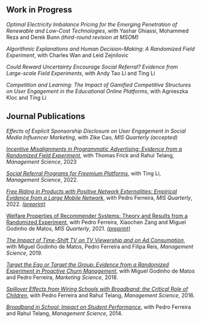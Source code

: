 ## Work in Progress

_Optimal Electricity Imbalance Pricing for the Emerging Penetration of Renewable and Low-Cost Technologies_, with Yashar Ghiassi, Mohammed Reza and Derek Bunn _(third-round revision at MSOM)_

_Algorithmic Explanations and Human Decision-Making: A Randomized Field Experiment_, with Charles Wan and Leid Zejnilovic

_Could Reward Uncertainty Encourage Social Referral? Evidence from Large-scale Field Experiments_, with Andy Tao Li and Ting Li

_Competition and Learning: The Impact of Gamified Competitive Structures on User Engagement in the Educational Online Platforms_, with Agnieszka Kloc and Ting Li


## Journal Publications


<!-- ### Digital Platforms and Media -->

_Effects of Explicit Sponsorship Disclosure on User Engagement in Social Media Influencer Marketing_, with Zike Cao, _MIS Quarterly (accepted)_


[_Incentive Misalignments in Programmatic Advertising: Evidence from a Randomized  Field Experiment_](https://pubsonline.informs.org/doi/10.1287/mnsc.2022.4438), with Thomas Frick and Rahul Telang, _Management Science_, 2023

[_Social Referral Programs for Freemium Platforms_](https://pubsonline.informs.org/doi/10.1287/mnsc.2022.4301), with Ting Li, _Management Science_, 2022.

[_Free Riding in Products with Positive Network Externalities: Empirical Evidence from a Large Mobile Network_](https://misq.umn.edu/free-riding-in-products-with-positive-network-externalities-empirical-evidence-from-a-large-mobile-network.html), with Pedro Ferreira, _MIS Quarterly_, 2022. [_(preprint)_](https://osf.io/preprints/socarxiv/wz4k9/)

[Welfare Properties of Recommender Systems: Theory and Results from a Randomized Experiment](https://misq.umn.edu/welfare-properties-of-profit-maximizing-recommender-systems-theory-and-results-from-a-randomized-experiment.html), with Pedro Ferreira, Xiaochen Zang and Miguel Godinho de Matos, _MIS Quarterly_, 2021. [_(preprint)_](https://papers.ssrn.com/sol3/papers.cfm?abstract_id=2856794)

[_The Impact of Time-Shift TV on TV Viewership and on Ad Consumption_](https://pubsonline.informs.org/doi/10.1287/mnsc.2018.3084), with Miguel Godinho de Matos, Pedro Ferreira and Filipa Reis, _Management Science_, 2019.

[_Target the Ego or Target the Group: Evidence from a Randomized Experiment in Proactive Churn Management_](https://pubsonline.informs.org/doi/10.1287/mksc.2018.1099), with Miguel Godinho de Matos and Pedro Ferreira, _Marketing Science_, 2018.

<!-- ### Impact of Broadband in Education and Society -->

[_Spillover Effects from Wiring Schools with Broadband: the Critical Role of Children_](https://pubsonline.informs.org/doi/10.1287/mnsc.2015.2324), with Pedro Ferreira and Rahul Telang, _Management Science_, 2016.

[_Broadband in School: Impact on Student Performance_](https://pubsonline.informs.org/doi/10.1287/mnsc.2013.1770), with Pedro Ferreira and Rahul Telang, _Management Science_, 2014.

<!-- ## Conference Publications -->

<!-- [_§_] -->
